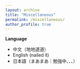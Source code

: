 ```yaml
---
layout: archive
title: "Miscellaneous"
permalink: /miscellaneous/
author_profile: true
---
```



**Language**
* 中文（地地道道）
* English (nailed it)
* 日本語（まあまあ｜勉強中、、、）